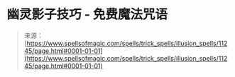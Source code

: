 <!--yml

category: 未分类

date: 2024-06-12 18:48:20

-->

# 幽灵影子技巧 - 免费魔法咒语

> 来源：[https://www.spellsofmagic.com/spells/trick_spells/illusion_spells/11245/page.html#0001-01-01](https://www.spellsofmagic.com/spells/trick_spells/illusion_spells/11245/page.html#0001-01-01)
